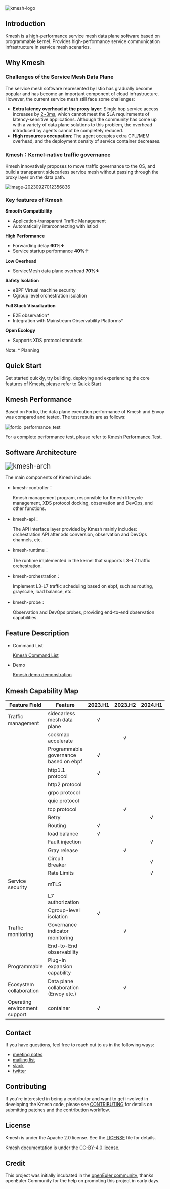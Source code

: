 <img src="docs/pics/logo/KMESH-horizontal-colour.png" alt="kmesh-logo" style="zoom: 100%;" />

## Introduction

Kmesh is a high-performance service mesh data plane software based on programmable kernel. Provides high-performance service communication infrastructure in service mesh scenarios.

## Why Kmesh

### Challenges of the Service Mesh Data Plane

The service mesh software represented by Istio has gradually become popular and has become an important component of cloud infrastructure. However, the current service mesh still face some challenges:

- **Extra latency overhead at the proxy layer**: Single hop service access increases by [2~3ms](https://istio.io/latest/docs/ops/deployment/performance-and-scalability/#data-plane-performance), which cannot meet the SLA requirements of latency-sensitive applications. Although the community has come up with a variety of data plane solutions to this problem, the overhead introduced by agents cannot be completely reduced.
- **High resources occupation**: The agent occupies extra CPU/MEM overhead, and the deployment density of service container decreases.

### Kmesh：Kernel-native traffic governance

Kmesh innovatively proposes to move traffic governance to the OS, and build a transparent sidecarless service mesh without passing through the proxy layer on the data path.

![image-20230927012356836](docs/pics/why-kmesh-arch-en.png)

### Key features of Kmesh

**Smooth Compatibility**

- Application-transparent Traffic Management
- Automatically interconnecting with Istiod

**High Performance**

- Forwarding delay **60%↓**
- Service startup performance **40%↑**

**Low Overhead**

- ServiceMesh data plane overhead **70%↓**

**Safety Isolation**

- eBPF Virtual machine security
- Cgroup level orchestration isolation

**Full Stack Visualization**

- E2E observation*
- Integration with Mainstream Observability Platforms*

**Open Ecology**

- Supports XDS protocol standards

Note: * Planning

## Quick Start

Get started quickly, try building, deploying and experiencing the core features of Kmesh, please refer to [Quick Start](docs/kmesh_quickstart.md)

## Kmesh Performance

Based on Fortio, the data plane execution performance of Kmesh and Envoy was compared and tested. The test results are as follows:

![fortio_performance_test](docs/pics/fortio_performance_test.png)

For a complete performance test, please refer to [Kmesh Performance Test](test/performance/README.md).

## Software Architecture

<img src="docs/pics/kmesh-arch.png" alt="kmesh-arch" style="zoom:150%;" />

The main components of Kmesh include:

- kmesh-controller：

  Kmesh management program, responsible for Kmesh lifecycle management, XDS protocol docking, observation and DevOps, and other functions.

- kmesh-api：

  The API interface layer provided by Kmesh mainly includes: orchestration API after xds conversion, observation and DevOps channels, etc.

- kmesh-runtime：

  The runtime implemented in the kernel that supports L3~L7 traffic orchestration.

- kmesh-orchestration：

  Implement L3-L7 traffic scheduling based on ebpf, such as routing, grayscale, load balance, etc.

- kmesh-probe：

  Observation and DevOps probes, providing end-to-end observation capabilities.

## Feature Description

- Command List

  [Kmesh Command List](docs/kmesh_commands.md)

- Demo

  [Kmesh demo demonstration](docs/kmesh_demo.md)

## Kmesh Capability Map

| Feature Field       | Feature                     |          2023.H1           |          2023.H2           |          2024.H1           |          2024.H2           |
| ------------ | ------------------------ | :------------------------: | :------------------------: | :------------------------: | :------------------------: |
| Traffic management     | sidecarless mesh data  plane   | √ |                            |                            |                            |
|              | sockmap accelerate       |                            | √ |                            |                            |
|              | Programmable governance based on ebpf | √ |                            |                            |                            |
|              | http1.1 protocol         | √ |                            |                            |                            |
|              | http2 protocol           |                            |                            |                            | √ |
|              | grpc protocol            |                            |                            |                            | √ |
|              | quic protocol            |                            |                            |                            | √ |
|              | tcp protocol             |                            | √ |                            |                            |
|              | Retry                    |                            |                            | √ |                            |
|              | Routing                  | √ |                            |                            |                            |
|              | load balance             | √ |                            |                            |                            |
|              | Fault injection |                            |                            | √ |                            |
|              | Gray release   |                            | √ |                            |                            |
|              | Circuit Breaker |                            |                            | √ |                            |
|              | Rate Limits    |                            |                            | √ |                            |
| Service security | mTLS |                            |                            |                            | √ |
|              | L7 authorization |                            |                            |                            | √ |
|              | Cgroup-level isolation | √ |                            |                            |                            |
| Traffic monitoring | Governance indicator monitoring |                            | √ |                            |                            |
|              | End-to-End observability |                            |                            |                            | √ |
| Programmable | Plug-in expansion capability |                            |                            |                            | √ |
| Ecosystem collaboration | Data plane collaboration (Envoy etc.) |                            | √ |                            |                            |
| Operating environment support | container                | √ |                            |                            |                            |

## Contact

If you have questions, feel free to reach out to us in the following ways:

- [meeting notes](https://docs.google.com/document/d/1fFqolwWMVMk92yXPHvWGrMgsrb8Xru_v4Cve5ummjbk)
- [mailing list](https://groups.google.com/forum/#!forum/kmesh)
- [slack](https://cloud-native.slack.com/archives/C06BU2GB8NL)
- [twitter](https://twitter.com/kmesh_net)

## Contributing

If you're interested in being a contributor and want to get involved in developing the Kmesh code, please see [CONTRIBUTING](CONTRIBUTING.md) for details on submitting patches and the contribution workflow.

## License

Kmesh is under the Apache 2.0 license. See the [LICENSE](LICENSE) file for details.

Kmesh documentation is under the [CC-BY-4.0 license](https://creativecommons.org/licenses/by/4.0/legalcode).

## Credit

This project was initially incubated in the [openEuler community](https://gitee.com/openeuler/Kmesh), thanks openEuler Community for the help on promoting this project in early days.
